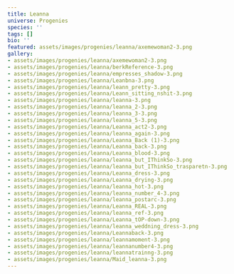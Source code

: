```yaml
---
title: Leanna
universe: Progenies
species: ''
tags: []
bio: ''
featured: assets/images/progenies/leanna/axemewoman2-3.png
gallery:
- assets/images/progenies/leanna/axemewoman2-3.png
- assets/images/progenies/leanna/berkReference-3.png
- assets/images/progenies/leanna/empresses_shadow-3.png
- assets/images/progenies/leanna/Leanbna-3.png
- assets/images/progenies/leanna/leann_pretty-3.png
- assets/images/progenies/leanna/Leann_sitting_nshit-3.png
- assets/images/progenies/leanna/leanna-3.png
- assets/images/progenies/leanna/leanna_2-3.png
- assets/images/progenies/leanna/leanna_3-3.png
- assets/images/progenies/leanna/leanna_5-3.png
- assets/images/progenies/leanna/Leanna_act2-3.png
- assets/images/progenies/leanna/leanna_again-3.png
- assets/images/progenies/leanna/Leanna_Back (1)-3.png
- assets/images/progenies/leanna/Leanna_back-3.png
- assets/images/progenies/leanna/Leanna_blood-3.png
- assets/images/progenies/leanna/leanna_but_IThinkSo-3.png
- assets/images/progenies/leanna/leanna_but_IThinkSo_trasparetn-3.png
- assets/images/progenies/leanna/Leanna_dress-3.png
- assets/images/progenies/leanna/Leanna_drying-3.png
- assets/images/progenies/leanna/leanna_hot-3.png
- assets/images/progenies/leanna/leanna_number_4-3.png
- assets/images/progenies/leanna/leanna_postarc-3.png
- assets/images/progenies/leanna/Leanna_REAL-3.png
- assets/images/progenies/leanna/leanna_ref-3.png
- assets/images/progenies/leanna/Leanna_tOP-down-3.png
- assets/images/progenies/leanna/leanna_weddning_dress-3.png
- assets/images/progenies/leanna/Leannaback-3.png
- assets/images/progenies/leanna/leannamoment-3.png
- assets/images/progenies/leanna/leannanumber4-3.png
- assets/images/progenies/leanna/leannatrainng-3.png
- assets/images/progenies/leanna/Maid_leanna-3.png
---
```

